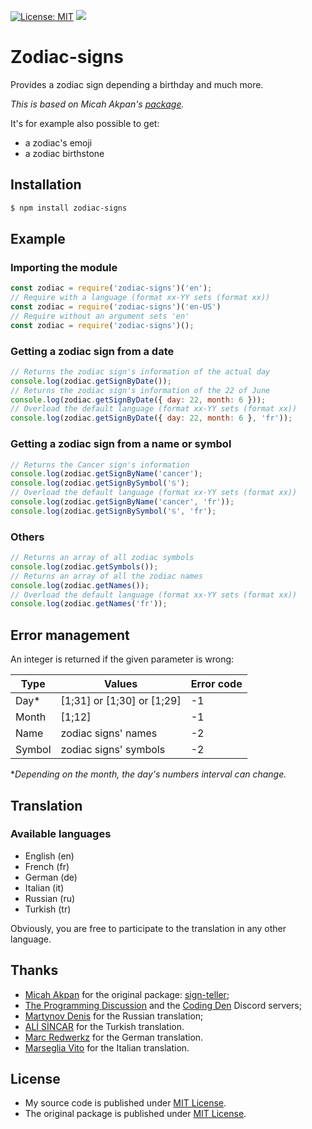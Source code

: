 [![License: MIT](https://img.shields.io/badge/License-MIT-yellow.svg)](https://opensource.org/licenses/MIT)
[![](https://img.shields.io/npm/v/zodiac-signs.svg)](https://www.npmjs.com/package/zodiac-signs)

# Zodiac-signs

Provides a zodiac sign depending a birthday and much more.

*This is based on Micah Akpan's [package](https://github.com/micah-akpan/sign-teller).*

It's for example also possible to get:
- a zodiac's emoji
- a zodiac birthstone

## Installation

```bash
$ npm install zodiac-signs
```

## Example

### Importing the module

```js
const zodiac = require('zodiac-signs')('en');
// Require with a language (format xx-YY sets (format xx))
const zodiac = require('zodiac-signs')('en-US')
// Require without an argument sets 'en'
const zodiac = require('zodiac-signs')();
```

### Getting a zodiac sign from a date

```js
// Returns the zodiac sign's information of the actual day
console.log(zodiac.getSignByDate());
// Returns the zodiac sign's information of the 22 of June
console.log(zodiac.getSignByDate({ day: 22, month: 6 }));
// Overload the default language (format xx-YY sets (format xx))
console.log(zodiac.getSignByDate({ day: 22, month: 6 }, 'fr'));
```
### Getting a zodiac sign from a name or symbol

```js
// Returns the Cancer sign's information
console.log(zodiac.getSignByName('cancer');
console.log(zodiac.getSignBySymbol('♋️');
// Overload the default language (format xx-YY sets (format xx))
console.log(zodiac.getSignByName('cancer', 'fr'));
console.log(zodiac.getSignBySymbol('♋️', 'fr');
```

### Others

```js
// Returns an array of all zodiac symbols
console.log(zodiac.getSymbols());
// Returns an array of all the zodiac names
console.log(zodiac.getNames());
// Overload the default language (format xx-YY sets (format xx))
console.log(zodiac.getNames('fr'));
```

## Error management

An integer is returned if the given parameter is wrong:

| Type    | Values                      | Error code |
|---------|-----------------------------|------------|
| Day*    | [1;31] or [1;30] or [1;29]  | -1         |
| Month   | [1;12]                      | -1         |
| Name    | zodiac signs' names         | -2         |
| Symbol  | zodiac signs' symbols       | -2         |

**Depending on the month, the day's numbers interval can change.*

## Translation

### Available languages

- English (en)
- French (fr)
- German (de)
- Italian (it)
- Russian (ru)
- Turkish (tr)

Obviously, you are free to participate to the translation in any other language.

## Thanks

- [Micah Akpan](https://github.com/micah-akpan) for the original package: [sign-teller](https://github.com/micah-akpan/sign-teller);
- [The Programming Discussion](https://discord.gg/progdisc) and the [Coding Den](https://discord.gg/code) Discord servers;
- [Martynov Denis](https://github.com/devmartynov) for the Russian translation;
- [ALİ SİNCAR](https://github.com/alisincar) for the Turkish translation.
- [Marc Redwerkz](https://github.com/rdwz) for the German translation.
- [Marseglia Vito](https://github.com/VitoMars) for the Italian translation.

## License

- My source code is published under [MIT License](https://github.com/Helmasaur/birthgem/blob/master/LICENSE).
- The original package is published under [MIT License](https://github.com/micah-akpan/sign-teller/blob/develop/LICENSE).
